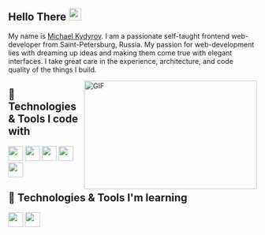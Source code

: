 ## Hello There <img src="https://media.giphy.com/media/hvRJCLFzcasrR4ia7z/giphy.gif" width="25px">

My name is [Michael Kydyrov](https://github.com/Michael-Kid?tab=repositories). I am a passionate self-taught frontend web-developer from Saint-Petersburg, Russia. My passion for web-development lies with dreaming up ideas and making them come true with elegant interfaces. I take great care in the experience, architecture, and code quality of the things I build.

  <img align="right" alt="GIF" src="https://cdn.dribbble.com/users/1292677/screenshots/6139167/media/fcf7fd0c619bb87706533079240915f3.gif" width="350" height="220" />
  
## 🔧 Technologies & Tools I code with

<code><img height="30" src="https://cdn.iconscout.com/icon/free/png-256/javascript-2752148-2284965.png"></code> <code><img height="30" src="https://cdn.iconscout.com/icon/free/png-256/react-1-282599.png"></code> <code><img height="30" src="https://git-scm.com/images/logos/downloads/Git-Icon-1788C.png"></code> <code><img height="30" src="https://cdn-icons-png.flaticon.com/512/1216/1216733.png"></code> <code><img height="30" src="https://pngicon.ru/file/uploads/css3.png"></code>

## 🔧 Technologies & Tools I'm learning

<code><img height="30" src="https://cdn.iconscout.com/icon/free/png-256/redux-283024.png"></code> <code><img height="30" src="https://cdn.iconscout.com/icon/free/png-256/typescript-3629713-3030764.png"></code>
